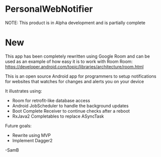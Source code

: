 # PersonalWebNotifier
NOTE: This product is in Alpha development and is partially complete

# New

This app has been completely rewritten using Google Room and can be used as an example of how easy it is to work with Room
Room: https://developer.android.com/topic/libraries/architecture/room.html  

This is an open source Android app for programmers to setup notifications for websites that watches for changes and alerts you on your device

It illustrates using:
* Room for retrofit-like database access
* Android JobScheduler to handle the background updates
* Boot Complete Receiver to continue checks after a reboot
* RxJava2 Completables to replace ASyncTask

Future goals:
* Rewrite using MVP
* Implement Dagger2

-SamB
